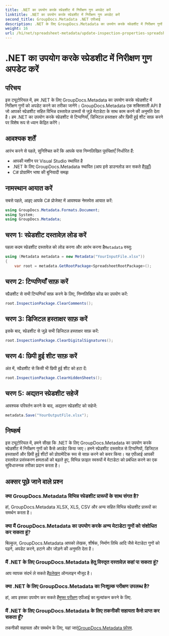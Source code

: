 ```yaml
---
title: .NET का उपयोग करके स्प्रेडशीट में निरीक्षण गुण अपडेट करें
linktitle: .NET का उपयोग करके स्प्रेडशीट में निरीक्षण गुण अपडेट करें
second_title: GroupDocs.Metadata .NET एपीआई
description: .NET के लिए GroupDocs.Metadata का उपयोग करके स्प्रेडशीट में निरीक्षण गुणों को अपडेट करना सीखें। आसानी से टिप्पणियाँ, हस्ताक्षर और छिपी हुई शीट प्रबंधित करें।
weight: 16
url: /hi/net/spreadsheet-metadata/update-inspection-properties-spreadsheets/
---
```


# .NET का उपयोग करके स्प्रेडशीट में निरीक्षण गुण अपडेट करें

## परिचय
इस ट्यूटोरियल में, हम .NET के लिए GroupDocs.Metadata का उपयोग करके स्प्रेडशीट में निरीक्षण गुणों को अपडेट करने का तरीका जानेंगे। GroupDocs.Metadata एक शक्तिशाली API है जो आपको स्प्रेडशीट सहित विभिन्न दस्तावेज़ प्रारूपों से जुड़े मेटाडेटा के साथ काम करने की अनुमति देता है। हम .NET का उपयोग करके स्प्रेडशीट से टिप्पणियाँ, डिजिटल हस्ताक्षर और छिपी हुई शीट साफ़ करने पर विशेष रूप से ध्यान केंद्रित करेंगे।
## आवश्यक शर्तें
आरंभ करने से पहले, सुनिश्चित करें कि आपके पास निम्नलिखित पूर्वापेक्षाएँ निर्धारित हैं:
- आपकी मशीन पर Visual Studio स्थापित है
-  .NET के लिए GroupDocs.Metadata स्थापित (आप इसे डाउनलोड कर सकते हैं[यहाँ](https://releases.groupdocs.com/metadata/net/))
- C# प्रोग्रामिंग भाषा की बुनियादी समझ

## नामस्थान आयात करें
सबसे पहले, आइए आपके C# प्रोजेक्ट में आवश्यक नेमस्पेस आयात करें:
```csharp
using GroupDocs.Metadata.Formats.Document;
using System;
using GroupDocs.Metadata;
```
## चरण 1: स्प्रेडशीट दस्तावेज़ लोड करें
 पहला कदम स्प्रेडशीट दस्तावेज़ को लोड करना और आरंभ करना है`Metadata` वस्तु:
```csharp
using (Metadata metadata = new Metadata("YourInputFile.xlsx"))
{
    var root = metadata.GetRootPackage<SpreadsheetRootPackage>();
```
## चरण 2: टिप्पणियाँ साफ़ करें
स्प्रैडशीट से सभी टिप्पणियाँ साफ़ करने के लिए, निम्नलिखित कोड का उपयोग करें:
```csharp
root.InspectionPackage.ClearComments();
```
## चरण 3: डिजिटल हस्ताक्षर साफ़ करें
इसके बाद, स्प्रेडशीट से जुड़े सभी डिजिटल हस्ताक्षर साफ़ करें:
```csharp
root.InspectionPackage.ClearDigitalSignatures();
```
## चरण 4: छिपी हुई शीट साफ़ करें
अंत में, स्प्रैडशीट से किसी भी छिपी हुई शीट को हटा दें:
```csharp
root.InspectionPackage.ClearHiddenSheets();
```
## चरण 5: अद्यतन स्प्रेडशीट सहेजें
आवश्यक परिवर्तन करने के बाद, अद्यतन स्प्रेडशीट को सहेजें:
```csharp
metadata.Save("YourOutputFile.xlsx");
```

## निष्कर्ष
इस ट्यूटोरियल में, हमने सीखा कि .NET के लिए GroupDocs.Metadata का उपयोग करके स्प्रेडशीट में निरीक्षण गुणों को कैसे अपडेट किया जाए। हमने स्प्रेडशीट दस्तावेज़ से टिप्पणियों, डिजिटल हस्ताक्षरों और छिपी हुई शीटों को प्रोग्रामेटिक रूप से साफ़ करने को कवर किया। यह एपीआई आपकी दस्तावेज़ प्रसंस्करण क्षमताओं को बढ़ाते हुए, विभिन्न फ़ाइल स्वरूपों में मेटाडेटा को प्रबंधित करने का एक सुविधाजनक तरीका प्रदान करता है।

## अक्सर पूछे जाने वाले प्रश्न
### क्या GroupDocs.Metadata विभिन्न स्प्रेडशीट प्रारूपों के साथ संगत है?
हां, GroupDocs.Metadata XLSX, XLS, CSV और अन्य सहित विभिन्न स्प्रेडशीट प्रारूपों का समर्थन करता है।
### क्या मैं GroupDocs.Metadata का उपयोग करके अन्य मेटाडेटा गुणों को संशोधित कर सकता हूं?
बिल्कुल, GroupDocs.Metadata आपको लेखक, शीर्षक, निर्माण तिथि आदि जैसे मेटाडेटा गुणों को पढ़ने, अपडेट करने, हटाने और जोड़ने की अनुमति देता है।
### मैं .NET के लिए GroupDocs.Metadata हेतु विस्तृत दस्तावेज़ कहां पा सकता हूं?
 आप व्यापक संदर्भ ले सकते हैं[प्रलेखन](https://tutorials.groupdocs.com/metadata/net/) ऑनलाइन मौजूद है।
### क्या .NET के लिए GroupDocs.Metadata का निःशुल्क परीक्षण उपलब्ध है?
 हां, आप इसका उपयोग कर सकते हैं[मुफ्त परीक्षण](https://releases.groupdocs.com/) एपीआई का मूल्यांकन करने के लिए.
### मैं .NET के लिए GroupDocs.Metadata के लिए तकनीकी सहायता कैसे प्राप्त कर सकता हूँ?
 तकनीकी सहायता और समर्थन के लिए, यहां जाएं[GroupDocs.Metadata फ़ोरम](https://forum.groupdocs.com/c/metadata/14).